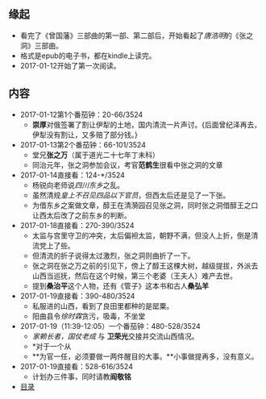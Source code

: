 ##  缘起
+ 看完了《曾国藩》三部曲的第一部、第二部后，开始看起了*唐浩明*的《张之洞》三部曲。
+ 格式是epub的电子书，都在kindle上读完。
+ 2017-01-12开始了第一次阅读。

##  内容
+ 2017-01-12第1个番茄钟：20-66/3524
	+ **崇厚**对俄签署了割让伊犁的土地，国内清流一片声讨。{后面曾纪泽再去，伊犁没有割让，又多赔了部分钱。}
+ 2017-01-13第2个番茄钟：66-101/3524
	+ 堂兄**张之万**（属于道光二十七年丁未科）
	+ 同治元年，张之洞参加会议，考官**范鹤生**很看中张之洞的文章
+ 2017-01-14直接看：124-*/3524
	+ 杨锐向老师说*四川东乡*之乱。
	+ 虽然清规*皇上不召见四品以下官员*，但西太后还是见了一下张。
	+ 为借东乡之案做文章，醇王在清漪园召见张之洞，同时张之洞借醇王之口让西太后改了之前东乡的判断。
+ 2017-01-18直接看：270-390/3524
	+ 太监与宫里守卫的冲突，太后偏袒太监，朝野不满，但没人上折，倒是清流党上了些。
	+ 但清流的折子说得太过激烈，张之洞则曲折了一下。
	+ 张之洞在张之万之前的引见下，傍上了醇王这棵大树，越级提拔，外派去山西当巡抚，然后在这个时候，第三个老婆（王夫人）难产去世。
	+ 提到**桑治平**这个人物，还有《管子》这本书和古人**桑弘羊**
+ 2017-01-19直接看：390-480/3524
	+ 私服进的山西，看到了良田里都种的是罂粟。
	+ 阳曲县令*徐时霖*贪污，吸毒，不坐堂
+ 2017-01-19（11:39-12:05）一个番茄钟：480-528/3524
	+ *家赖长者，国仗老成* 与 **卫荣光**交接并交流山西情况。
	+ *对于一个从
	+ **为官一任，必须要做一两件醒目的大事。**小事做提再多，没有意义。
+ 2017-01-19直接看：528-616/3524
	+ 计划办三件事，同时请教**阎敬铭**
+ [目录](http://99lib.net/book/6938/index.htm)